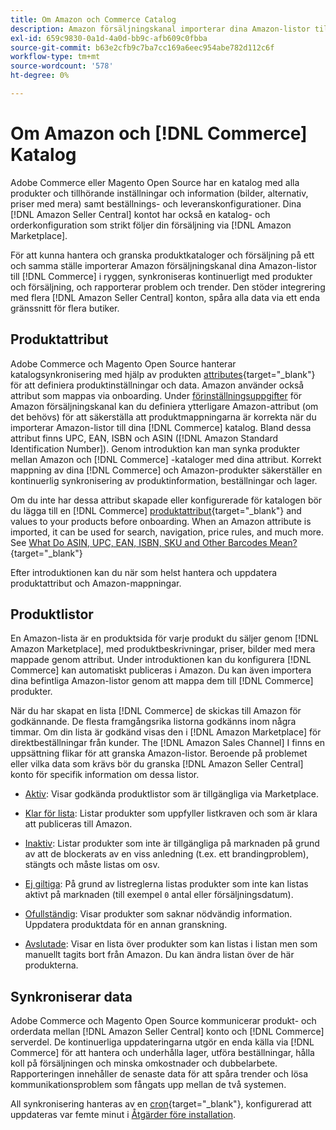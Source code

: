```yaml
---
title: Om Amazon och Commerce Catalog
description: Amazon försäljningskanal importerar dina Amazon-listor till din Commerce-server och synkroniserar dem kontinuerligt med produkter och försäljning.
exl-id: 659c9830-0a1d-4a0d-bb9c-afb609c0fbba
source-git-commit: b63e2cfb9c7ba7cc169a6eec954abe782d112c6f
workflow-type: tm+mt
source-wordcount: '578'
ht-degree: 0%

---
```


# Om Amazon och [!DNL Commerce] Katalog

Adobe Commerce eller Magento Open Source har en katalog med alla produkter och tillhörande inställningar och information (bilder, alternativ, priser med mera) samt beställnings- och leveranskonfigurationer. Dina [!DNL Amazon Seller Central] kontot har också en katalog- och orderkonfiguration som strikt följer din försäljning via [!DNL Amazon Marketplace].

För att kunna hantera och granska produktkataloger och försäljning på ett och samma ställe importerar Amazon försäljningskanal dina Amazon-listor till [!DNL Commerce] i ryggen, synkroniseras kontinuerligt med produkter och försäljning, och rapporterar problem och trender. Den stöder integrering med flera [!DNL Amazon Seller Central] konton, spåra alla data via ett enda gränssnitt för flera butiker.

## Produktattribut

Adobe Commerce och Magento Open Source hanterar katalogsynkronisering med hjälp av produkten [attributes](https://docs.magento.com/user-guide/catalog/product-attributes.html){target="_blank"} för att definiera produktinställningar och data. Amazon använder också attribut som mappas via onboarding. Under [förinställningsuppgifter](./amazon-pre-setup-tasks.md) för Amazon försäljningskanal kan du definiera ytterligare Amazon-attribut (om det behövs) för att säkerställa att produktmappningarna är korrekta när du importerar Amazon-listor till dina [!DNL Commerce] katalog. Bland dessa attribut finns UPC, EAN, ISBN och ASIN ([!DNL Amazon Standard Identification Number]). Genom introduktion kan man synka produkter mellan Amazon och [!DNL Commerce] -kataloger med dina attribut. Korrekt mappning av dina [!DNL Commerce] och Amazon-produkter säkerställer en kontinuerlig synkronisering av produktinformation, beställningar och lager.

Om du inte har dessa attribut skapade eller konfigurerade för katalogen bör du lägga till en [!DNL Commerce] [produktattribut](https://docs.magento.com/user-guide/catalog/product-attributes.html){target="_blank"} and values to your products before onboarding. When an Amazon attribute is imported, it can be used for search, navigation, price rules, and much more. See [What Do ASIN, UPC, EAN, ISBN, SKU and Other Barcodes Mean?](https://sellerskills.com/multi-channel-operations/what-asin-upc-ean-isbn-sku-and-other-barcodes-mean/#what-is-isbn-number){target="_blank"}

Efter introduktionen kan du när som helst hantera och uppdatera produktattribut och Amazon-mappningar.

## Produktlistor

En Amazon-lista är en produktsida för varje produkt du säljer genom [!DNL Amazon Marketplace], med produktbeskrivningar, priser, bilder med mera mappade genom attribut. Under introduktionen kan du konfigurera [!DNL Commerce] kan automatiskt publiceras i Amazon. Du kan även importera dina befintliga Amazon-listor genom att mappa dem till [!DNL Commerce] produkter.

När du har skapat en lista [!DNL Commerce] de skickas till Amazon för godkännande. De flesta framgångsrika listorna godkänns inom några timmar. Om din lista är godkänd visas den i [!DNL Amazon Marketplace] för direktbeställningar från kunder. The [!DNL Amazon Sales Channel] I finns en uppsättning flikar för att granska Amazon-listor. Beroende på problemet eller vilka data som krävs bör du granska [!DNL Amazon Seller Central] konto för specifik information om dessa listor.

- [Aktiv](./active-listings.md): Visar godkända produktlistor som är tillgängliga via Marketplace.

- [Klar för lista](./ready-to-list.md): Listar produkter som uppfyller listkraven och som är klara att publiceras till Amazon.

- [Inaktiv](./inactive-listings.md): Listar produkter som inte är tillgängliga på marknaden på grund av att de blockerats av en viss anledning (t.ex. ett brandingproblem), stängts och måste listas om osv.

- [Ej giltiga](./ineligible-listings.md): På grund av listreglerna listas produkter som inte kan listas aktivt på marknaden (till exempel `0` antal eller försäljningsdatum).

- [Ofullständig](./incomplete-listings.md): Visar produkter som saknar nödvändig information. Uppdatera produktdata för en annan granskning.

- [Avslutade](./ended-listings.md): Visar en lista över produkter som kan listas i listan men som manuellt tagits bort från Amazon. Du kan ändra listan över de här produkterna.

## Synkroniserar data

Adobe Commerce och Magento Open Source kommunicerar produkt- och orderdata mellan [!DNL Amazon Seller Central] konto och [!DNL Commerce] serverdel. De kontinuerliga uppdateringarna utgör en enda källa via [!DNL Commerce] för att hantera och underhålla lager, utföra beställningar, hålla koll på försäljningen och minska omkostnader och dubbelarbete. Rapporteringen innehåller de senaste data för att spåra trender och lösa kommunikationsproblem som fångats upp mellan de två systemen.

All synkronisering hanteras av en [cron](https://docs.magento.com/user-guide/system/cron.html){target="_blank"}, konfigurerad att uppdateras var femte minut i [Åtgärder före installation](./amazon-pre-setup-tasks.md).
